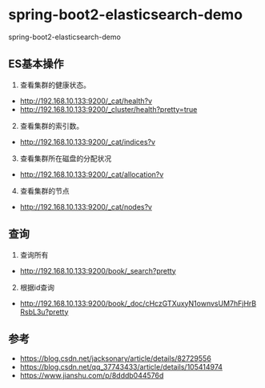 # spring-boot2-elasticsearch-demo
spring-boot2-elasticsearch-demo


## ES基本操作
1. 查看集群的健康状态。
- http://192.168.10.133:9200/_cat/health?v
- http://192.168.10.133:9200/_cluster/health?pretty=true

2. 查看集群的索引数。
- http://192.168.10.133:9200/_cat/indices?v

3. 查看集群所在磁盘的分配状况
- http://192.168.10.133:9200/_cat/allocation?v

4. 查看集群的节点
- http://192.168.10.133:9200/_cat/nodes?v

## 查询
1. 查询所有
- http://192.168.10.133:9200/book/_search?pretty

2. 根据id查询
- http://192.168.10.133:9200/book/_doc/cHczGTXuxyN1ownvsUM7hFjHrBRsbL3u?pretty

## 参考
- https://blog.csdn.net/jacksonary/article/details/82729556
- https://blog.csdn.net/qq_37743433/article/details/105414974
- https://www.jianshu.com/p/8dddb044576d
